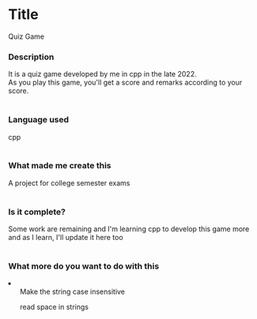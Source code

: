 # Title
Quiz Game

### Description
It is a quiz game developed by me in cpp in the late 2022. <br>
As you play this game, you'll get a score and remarks according to your score. <br><br>

### Language used
cpp <br><br>

### What made me create this
A project for college semester exams <br><br>

### Is it complete?
Some work are remaining and I'm learning cpp to develop this game more <br>and as I learn, I'll update it here too <br><br>

### What more do you want to do with this
<li> <ul>Make the string case insensitive</ul>
<ul> read space in strings</ul></li>
